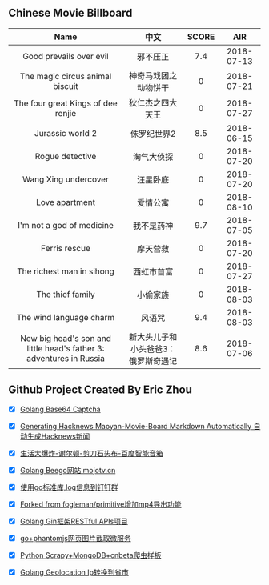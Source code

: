 ## Chinese Movie Billboard
|   Name          | 中文           | SCORE   |  AIR|
|:-------------:|:-------------:| :-----:|:-----:|
|Good prevails over evil | 邪不压正 |7.4| 2018-07-13|
|The magic circus animal biscuit | 神奇马戏团之动物饼干 |0| 2018-07-21|
|The four great Kings of dee renjie | 狄仁杰之四大天王 |0| 2018-07-27|
|Jurassic world 2 | 侏罗纪世界2 |8.5| 2018-06-15|
|Rogue detective | 淘气大侦探 |0| 2018-07-20|
|Wang Xing undercover | 汪星卧底 |0| 2018-07-20|
|Love apartment | 爱情公寓 |0| 2018-08-10|
|I&#39;m not a god of medicine | 我不是药神 |9.7| 2018-07-05|
|Ferris rescue | 摩天营救 |0| 2018-07-20|
|The richest man in sihong | 西虹市首富 |0| 2018-07-27|
|The thief family | 小偷家族 |0| 2018-08-03|
|The wind language charm | 风语咒 |9.4| 2018-08-03|
|New big head&#39;s son and little head&#39;s father 3: adventures in Russia | 新大头儿子和小头爸爸3：俄罗斯奇遇记 |8.6| 2018-07-06|


## Github Project Created By Eric Zhou

- [x] [Golang Base64 Captcha](https://github.com/mojocn/base64Captcha)
- [x] [Generating Hacknews Maoyan-Movie-Board Markdown Automatically 自动生成Hacknews新闻](https://github.com/dejavuzhou/md-genie)
- [x] [生活大爆炸-谢尔顿-剪刀石头布-百度智能音箱](https://github.com/mojocn/dueros-bang-game)
- [x] [Golang Beego网站 mojotv.cn](https://github.com/mojocn/www.mojotv.cn)
- [x] [使用go标准库,log信息到钉钉群](https://github.com/mojocn/dooger)
- [x] [Forked from fogleman/primitive增加mp4导出功能](https://github.com/mojocn/primitive)
- [x] [Golang Gin框架RESTful APIs项目](https://github.com/JJJJJJJerk/ezier-golang-web-api-framework)
- [x] [go+phantomjs网页图片截取微服务](https://github.com/mojocn/screen_shot)
- [x] [Python Scrapy+MongoDB+cnbeta爬虫样板](https://github.com/mojocn/scrapy_mongodb_boilerplate_cnbeta)
- [x] [Golang Geolocation Ip转换到省市](https://github.com/mojocn/ip2location)





